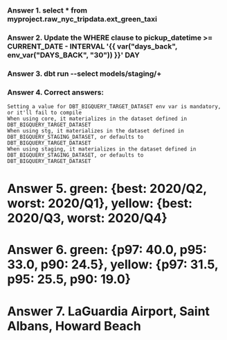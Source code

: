### Answer 1. select * from myproject.raw_nyc_tripdata.ext_green_taxi

### Answer 2. Update the WHERE clause to pickup_datetime >= CURRENT_DATE - INTERVAL '{{ var("days_back", env_var("DAYS_BACK", "30")) }}' DAY

### Answer 3. dbt run --select models/staging/+

### Answer 4. Correct answers:
    Setting a value for DBT_BIGQUERY_TARGET_DATASET env var is mandatory, or it'll fail to compile
    When using core, it materializes in the dataset defined in DBT_BIGQUERY_TARGET_DATASET
    When using stg, it materializes in the dataset defined in DBT_BIGQUERY_STAGING_DATASET, or defaults to DBT_BIGQUERY_TARGET_DATASET
    When using staging, it materializes in the dataset defined in DBT_BIGQUERY_STAGING_DATASET, or defaults to DBT_BIGQUERY_TARGET_DATASET


# Answer 5. green: {best: 2020/Q2, worst: 2020/Q1}, yellow: {best: 2020/Q3, worst: 2020/Q4}

# Answer 6.  green: {p97: 40.0, p95: 33.0, p90: 24.5}, yellow: {p97: 31.5, p95: 25.5, p90: 19.0}

# Answer 7. LaGuardia Airport, Saint Albans, Howard Beach


